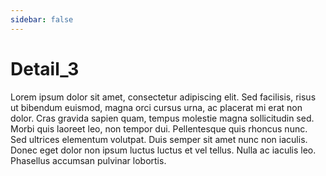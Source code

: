 ```yaml
---
sidebar: false
---
```


# Detail_3

Lorem ipsum dolor sit amet, consectetur adipiscing elit. Sed facilisis, risus ut bibendum euismod, magna orci cursus urna, ac placerat mi erat non dolor. Cras gravida sapien quam, tempus molestie magna sollicitudin sed. Morbi quis laoreet leo, non tempor dui. Pellentesque quis rhoncus nunc. Sed ultrices elementum volutpat. Duis semper sit amet nunc non iaculis. Donec eget dolor non ipsum luctus luctus et vel tellus. Nulla ac iaculis leo. Phasellus accumsan pulvinar lobortis.
